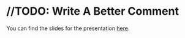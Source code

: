 # //TODO: Write A Better Comment

You can find the slides for the presentation [here](todo-write-a-better-comment.pdf).
